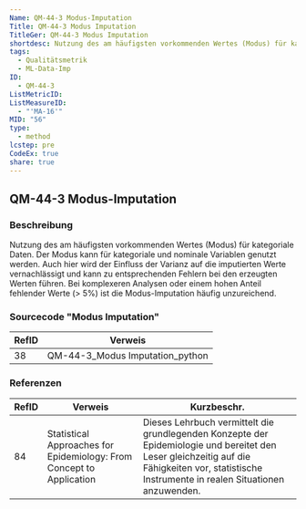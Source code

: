 ```yaml
---
Name: QM-44-3 Modus-Imputation
Title: QM-44-3 Modus Imputation
TitleGer: QM-44-3 Modus Imputation
shortdesc: Nutzung des am häufigsten vorkommenden Wertes (Modus) für kategoriale Daten.
tags:
  - Qualitätsmetrik
  - ML-Data-Imp
ID:
  - QM-44-3
ListMetricID: 
ListMeasureID:
  - "'MA-16'"
MID: "56"
type:
  - method
lcstep: pre
CodeEx: true
share: true
---
```

## QM-44-3 Modus-Imputation

### Beschreibung

Nutzung des am häufigsten vorkommenden Wertes (Modus) für kategoriale Daten. Der Modus kann für kategoriale und nominale Variablen genutzt werden. Auch hier wird der Einfluss der Varianz auf die imputierten Werte vernachlässigt und kann zu entsprechenden Fehlern bei den erzeugten Werten führen. Bei komplexeren Analysen oder einem hohen Anteil fehlender Werte (> 5%) ist die Modus-Imputation häufig unzureichend.


### Sourcecode "Modus Imputation"
| RefID | Verweis                         |
| ----- | ------------------------------- |
| 38    | QM-44-3_Modus Imputation_python |



### Referenzen
| RefID | Verweis                                                                | Kurzbeschr.                                                                                                                                                                                     |
| ----- | ---------------------------------------------------------------------- | ----------------------------------------------------------------------------------------------------------------------------------------------------------------------------------------------- |
| 84    |  Statistical Approaches for Epidemiology: From Concept to Application  | Dieses Lehrbuch vermittelt die grundlegenden Konzepte der Epidemiologie und bereitet den Leser gleichzeitig auf die Fähigkeiten vor, statistische Instrumente in realen Situationen anzuwenden. |
